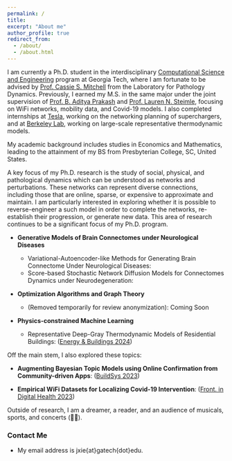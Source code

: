 ```yaml
---
permalink: /
title: 
excerpt: "About me"
author_profile: true
redirect_from: 
  - /about/
  - /about.html
---
```



I am currently a Ph.D. student in the interdisciplinary [Computational Science and Engineering](https://cse.gatech.edu/) program at Georgia Tech, where I am fortunate to be advised by [Prof. Cassie S. Mitchell](https://bme.gatech.edu/bme/faculty/Cassie-S.-Mitchell) from the Laboratory for Pathology Dynamics. Previously, I earned my M.S. in the same major under the joint supervision of [Prof. B. Aditya Prakash](https://faculty.cc.gatech.edu/~badityap/) and [Prof. Lauren N. Steimle](https://sites.gatech.edu/steimle/), focusing on WiFi networks, mobility data, and Covid-19 models. I also completed internships at [Tesla](https://tesla.com/), working on the networking planning of superchargers, and at [Berkeley Lab](https://www.lbl.gov/), working on large-scale representative thermodynamic models.

My academic background includes studies in Economics and Mathematics, leading to the attainment of my BS from Presbyterian College, SC, United States.

A key focus of my Ph.D. research is the study of social, physical, and pathological dynamics which can be understood as networks and perturbations. These networks can represent diverse connections, including those that are online, sparse, or expensive to approximate and maintain. I am particularly interested in exploring whether it is possible to reverse-engineer a such model in order to complete the networks, re-establish their progression, or generate new data. This area of research continues to be a significant focus of my Ph.D. program.


* **Generative Models of Brain Connectomes under Neurological Diseases**
  - Variational-Autoencoder-like Methods for Generating Brain Connectome Under Neurological Diseases: 
  - Score-based Stochastic Network Diffusion Models for Connectomes Dynamics under Neurodegeneration: 

* **Optimization Algorithms and Graph Theory**
  - (Removed temporarily for review anonymization): Coming Soon

* **Physics-constrained Machine Learning**
  - Representative Deep-Gray Thermodynamic Models of Residential Buildings: ([Energy & Buildings 2024](https://www.sciencedirect.com/science/article/abs/pii/S0378778824005243))

Off the main stem, I also explored these topics:  

* **Augmenting Bayesian Topic Models using Online Confirmation from Community-driven Apps**: ([BuildSys 2023](https://dl.acm.org/doi/abs/10.1145/3600100.3626341))

* **Empirical WiFi Datasets for Localizing Covid-19 Intervention**: ([Front. in Digital Health 2023](https://www.frontiersin.org/journals/digital-health/articles/10.3389/fdgth.2023.1060828/full))

Outside of research, I am a dreamer, a reader, and an audience of musicals, sports, and concerts (🖤🩷). 




### Contact Me

* My email address is jxie{at}gatech{dot}edu.
<!-- * My Resume is [here](https://jxie1997.github.io/files/JiajiaXie_resume.pdf). (Updated Sept 2024)  -->
